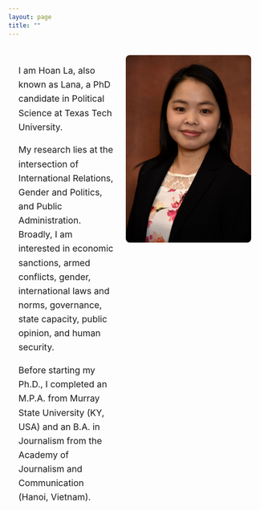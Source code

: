 ```yaml
---
layout: page
title: ""
---
```

<style>
.profile-container {
  display: flex;
  align-items: flex-start;
  justify-content: space-between;
  gap: 20px;
  max-width: 1000px;
  margin: 0 auto;
  padding: 20px;
}

.profile-text {
  flex: 1;
  font-size: 1.1rem;
  line-height: 1.6;
}

.profile-photo {
  flex: 0 0 250px;
}

.profile-photo img {
  max-width: 100%;
  height: auto;
  border-radius: 8px;
}

@media (max-width: 700px) {
  .profile-container {
    flex-direction: column;
  }

  .profile-photo {
    width: 100%;
    margin-top: 20px;
  }
}
</style>

<div class="profile-container">
  <div class="profile-text">
    <p>I am Hoan La, also known as Lana, a PhD candidate in Political Science at Texas Tech University.</p>
    <p>My research lies at the intersection of International Relations, Gender and Politics, and Public Administration. Broadly, I am interested in economic sanctions, armed conflicts, gender, international laws and norms, governance, state capacity, public opinion, and human security. </p>
    <p>Before starting my Ph.D., I completed an M.P.A. from Murray State University (KY, USA) and an B.A. in Journalism from the Academy of Journalism and Communication (Hanoi, Vietnam). </p>
  </div>

  <div class="profile-photo">
    <img src="/assets/img/IMG_8447.JPG" alt="Lana photo">
  </div>
</div>
